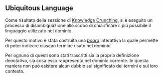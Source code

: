 ## Ubiquitous Language

Come risultato della sessione di [Knowledge Crunching](../knowledgeCrunching), si è eseguito un processo di
disambiguazione allo scopo di chiarificare il più possibile il linguaggio utilizzato nel dominio.

Per questo motivo è stata costruita una 
[_board_](https://miro.com/app/live-embed/uXjVOfQexp8=/?moveToViewport=-1236,-720,1965,959)
interattiva la quale permette di poter indicare ciascun termine usato nel dominio.

Per ognuno di questi sono stati trascritti sia la propria definizione denotativa, sia cosa
esso rappresenta nel dominio corrente.
In questa maniera non può esistere alcun dubbio sul significato dei termini e sul loro
contesto.
